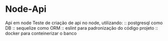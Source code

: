 # Node-Api
Api em node
Teste de criação de api no node, utilizando:
  :: postgresql como DB
  :: sequelize como ORM
  :: eslint para padronização do código projeto
  :: docker para conteinerizar o banco
